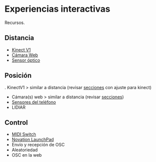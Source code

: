 # Experiencias interactivas

Recursos. 

## Distancia

- [Kinect V1](./distancia/kinect/kinectv1.md)
- [Cámara Web](./distancia/webcam/webcam.md)
- [Sensor óptico](./serial/sensorOptico/README.md)

## Posición 

. KinectV1 > similar a distancia (revisar [secciones](./posicion/secciones/secciones.5.toe) con ajuste para kinect)
- Cámara(s) web > similar a distancia (revisar [secciones](./posicion/secciones/secciones.5.toe))
- [Sensores del teléfono](./posicion/sensoresTel.md)
- LIDIAR

## Control

- [MIDI Switch](./control/midiSwitch/midi.md)
- [Novation LaunchPad](./control/launchpad/launchpad.md) 
- Envío y recepción de OSC 
- Aleatoriedad 
- OSC en la web